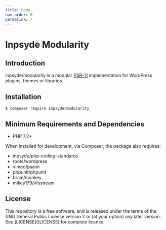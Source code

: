 ```yaml
---
title: Home
nav_order: 0
permalink: /
---
```


# Inpsyde Modularity



## Introduction

inpsyde/modularity is a modular [PSR-11](https://github.com/php-fig/container) implementation for WordPress plugins, themes or libraries.



## Installation

```
$ composer require inpsyde/modularity
```



## Minimum Requirements and Dependencies

* PHP 7.2+

When installed for development, via Composer, the package also requires:

* inpsyde/php-coding-standards
* roots/wordpress
* vimeo/psalm
* phpunit/phpunit
* brain/monkey
* mikey179/vfsstream



## License
This repository is a free software, and is released under the terms of the GNU General Public License version 2 or (at your option) any later version. See [LICENSE]((LICENSE) for complete license.
